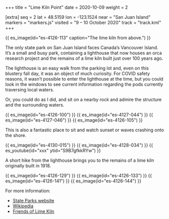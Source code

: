 +++
title = "Lime Kiln Point"
date = 2020-10-09
weight = 2

[extra]
seq = 2
lat = 48.5159
lon = -123.1524
near = "San Juan Island"
markers = "markers.js"
visited = "9 – 10 October 2020"
track = "track.kml"
+++

{{ es_image(id="es-4126-113" caption="The lime kiln from above.") }}

The only state park on San Juan Island faces Canada’s Vancouver Island. It’s a small and busy park, containing a lighthouse that now houses an orca research project and the remains of a lime kiln built just over 100 years ago.

The lighthouse is an easy walk from the parking lot and, even on this blustery fall day, it was an object of much curiosity. For COVID safety reasons, it wasn’t possible to enter the lighthouse at the time, but you could look in the windows to see current information regarding the pods currently traversing local waters.

Or, you could do as I did, and sit on a nearby rock and admire the structure and the surrounding waters.

{{ es_image(id="es-4126-100") }}
{{ es_image(id="es-4127-044") }}
{{ es_image(id="es-4127-046") }}
{{ es_image(id="es-4126-105") }}

This is also a fantastic place to sit and watch sunset or waves crashing onto the shore.

{{ es_image(id="es-4130-015") }}
{{ es_image(id="es-4128-034") }}
{{ es_youtube(id="xxx" ytid="S9B7gfkkRYw") }}

A short hike from the lighthouse brings you to the remains of a lime kiln originally built in 1918.

{{ es_image(id="es-4126-129") }}
{{ es_image(id="es-4126-133") }}
{{ es_image(id="es-4126-141") }}
{{ es_image(id="es-4126-144") }}

For more information:

* [State Parks website](https://parks.state.wa.us/540/Lime-Kiln-Point)
* [Wikipedia](https://en.wikipedia.org/wiki/Lime_Kiln_Point_State_Park)
* [Friends of Lime Kiln](https://folkssji.org/)
